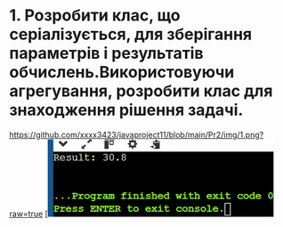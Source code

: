 # 1. Розробити клас, що серіалізується, для зберігання параметрів і результатів обчислень.Використовуючи агрегування, розробити клас для знаходження рішення задачі. 
https://github.com/xxxx3423/javaproject11/blob/main/Pr2/img/1.png?raw=true
[![](https://github.com/xxxx3423/javaproject11/blob/main/Pr2/img/1.png?raw=true)

